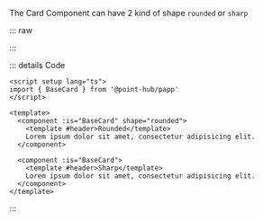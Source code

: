 The Card Component can have 2 kind of shape `rounded` or `sharp`

::: raw

<ClientOnly>
  <CardShape />
</ClientOnly>

:::

::: details Code

```vue
<script setup lang="ts">
import { BaseCard } from '@point-hub/papp'
</script>

<template>
  <component :is="BaseCard" shape="rounded">
    <template #header>Rounded</template>
    Lorem ipsum dolor sit amet, consectetur adipisicing elit.
  </component>

  <component :is="BaseCard">
    <template #header>Sharp</template>
    Lorem ipsum dolor sit amet, consectetur adipisicing elit.
  </component>
</template>
```

:::
